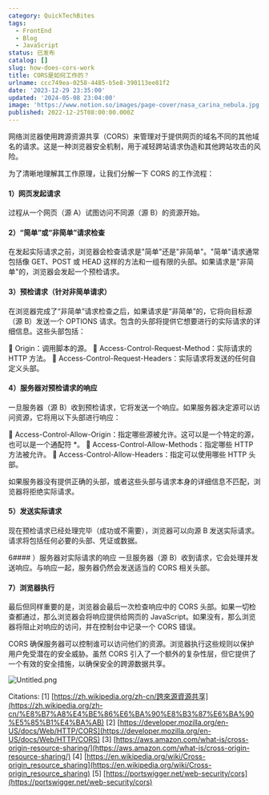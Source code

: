 ```yaml
---
category: QuickTechBites
tags:
  - FrontEnd
  - Blog
  - JavaScript
status: 已发布
catalog: []
slug: how-does-cors-work
title: CORS是如何工作的？
urlname: ccc749ea-0258-4485-b5e8-390113ee81f2
date: '2023-12-29 23:35:00'
updated: '2024-05-08 23:04:00'
image: 'https://www.notion.so/images/page-cover/nasa_carina_nebula.jpg'
published: 2022-12-25T08:00:00.000Z
---
```


网络浏览器使用跨源资源共享（CORS）来管理对于提供网页的域名不同的其他域名的请求。这是一种浏览器安全机制，用于减轻跨站请求伪造和其他跨站攻击的风险。


为了清晰地理解其工作原理，让我们分解一下 CORS 的工作流程：


#### 1）网页发起请求
过程从一个网页（源 A）试图访问不同源（源 B）的资源开始。


#### 2）“简单”或“非简单”请求检查
在发起实际请求之前，浏览器会检查请求是"简单"还是"非简单"。"简单"请求通常包括像 GET、POST 或 HEAD 这样的方法和一组有限的头部。如果请求是"非简单"的，浏览器会发起一个预检请求。


#### 3）预检请求（针对非简单请求）
在浏览器完成了“非简单”请求检查之后，如果请求是“非简单”的，它将向目标源（源 B）发送一个 OPTIONS 请求。包含的头部将提供它想要进行的实际请求的详细信息。这些头部包括：


🔸 Origin：调用脚本的源。
🔸 Access-Control-Request-Method：实际请求的 HTTP 方法。
🔸 Access-Control-Request-Headers：实际请求将发送的任何自定义头部。


#### 4）服务器对预检请求的响应
一旦服务器（源 B）收到预检请求，它将发送一个响应。如果服务器决定源可以访问资源，它将用以下头部进行响应：


🔹 Access-Control-Allow-Origin：指定哪些源被允许。这可以是一个特定的源，也可以是一个通配符 *。
🔹 Access-Control-Allow-Methods：指定哪些 HTTP 方法被允许。
🔹 Access-Control-Allow-Headers：指定可以使用哪些 HTTP 头部。


如果服务器没有提供正确的头部，或者这些头部与请求本身的详细信息不匹配，浏览器将拒绝实际请求。


#### 5）发送实际请求
现在预检请求已经处理完毕（成功或不需要），浏览器可以向源 B 发送实际请求。请求将包括任何必要的头部、凭证或数据。


6#### ）服务器对实际请求的响应
一旦服务器（源 B）收到请求，它会处理并发送响应。与响应一起，服务器仍然会发送适当的 CORS 相关头部。


#### 7）浏览器执行
最后但同样重要的是，浏览器会最后一次检查响应中的 CORS 头部。如果一切检查都通过，那么浏览器会将响应提供给网页的 JavaScript。如果没有，那么浏览器将阻止对响应的访问，并在控制台中记录一个 CORS 错误。


CORS 确保服务器可以控制谁可以访问他们的资源。浏览器执行这些规则以保护用户免受潜在的安全威胁。虽然 CORS 引入了一个额外的复杂性层，但它提供了一个有效的安全措施，以确保安全的跨源数据共享。


![Untitled.png](https://prod-files-secure.s3.us-west-2.amazonaws.com/5d24fe63-e567-4804-86f9-9fdc62e13082/b3deb140-f22b-4520-bcee-759301567801/Untitled.png?X-Amz-Algorithm=AWS4-HMAC-SHA256&X-Amz-Content-Sha256=UNSIGNED-PAYLOAD&X-Amz-Credential=ASIAZI2LB4667RWPIL3I%2F20250326%2Fus-west-2%2Fs3%2Faws4_request&X-Amz-Date=20250326T054027Z&X-Amz-Expires=3600&X-Amz-Security-Token=IQoJb3JpZ2luX2VjELz%2F%2F%2F%2F%2F%2F%2F%2F%2F%2FwEaCXVzLXdlc3QtMiJHMEUCIQDBIfRnEe77z9%2BRYoXt0EGxbKLsPWDwg2p%2F%2B6LDL1T8kQIgZLu8Pwc%2FwUcidDyXv6KiQ17X9Q794yhpcF%2FizYnKNx0q%2FwMIJBAAGgw2Mzc0MjMxODM4MDUiDPZv6qtsT0XYd96CIircAxqtJaJECTeCKnIeT2I69yDzs6tZDK%2F4djZvoOfjcG%2FUmbxAvrulQHHcCkWc8fafmg4%2Fp1KWpjrTWKBqntlg6HF3wCJksdAaX%2Ft7LO1wipiE46Yxd2TEAV2eQSv86bYFA8YPsMmvO%2BN4OCq%2B7%2BeAGfhkUReDQ7ZMd21wqps%2BQad8HgeTRqXUg%2FFI91HCGUNUMBeeckRQ7IpuOBQ8H%2BUEiyiWfxWPOhPxSR1uC9aOhKn6ulKpji9JvxQ4GvM7G30IYjuIHWQf0bItpL5vD64IpQVwRE5QkRNqqoLi5qz4Np8oTSH50sjCrTOwty5yJk11F93XwAe84%2BCZrbyr1X53Nzp0bFx9%2F2yGaJiRHcCTxIbkBQdKY%2FZMch63%2FPAKCeVu1tzUbXdHdCcIgNIn0XQJ1kBhdCTp5%2BAAxA3%2BfffW9hoPxoctFooVZK6hgaI7bFQktORpTHb3rUwX3IxF9Epk8EHKRraWVpVWw%2FJXU%2FLD9RYoeoqepDvXUIDeOMZ8VKigLXmjkv%2FNJJI5WiAQAXNJwk0uPy89Tz0pDX%2FRyg5o%2BLdCynzT3xkpn85HsuI10hwNjpqzowQm058nopPzP%2FKHz%2BhwM1xwFuX7hIi07lXbod7KEjQPAFrk62OhPZabMJHojb8GOqUBqWyR5d2vB%2FhofmeIH%2BLIK5t5Yj3KehcmNco5Lbm4c92xpvj8u%2FDeHBlykOP7h5lUjFMN52EY8TYNGE5MkZIWkKJy2oFerw9SMzrbJqzRJ2WNZ%2FQHeV%2FXXnaCIZHAcD%2FgCwCNigcW%2BRWtK5mGdCmj%2FuVkky80hZx%2FBnBkga%2FrBjRDXA0r7lLAOlTSObIFw6SIT1mOE5OYle4oNyf3y%2FQlfMsjkYit&X-Amz-Signature=06256dfbe91c31803d4a4eb28a846acd696c60e20b166848a9c7f7b75aed5697&X-Amz-SignedHeaders=host&x-id=GetObject)


Citations:
[1] [https://zh.wikipedia.org/zh-cn/跨來源資源共享](https://zh.wikipedia.org/zh-cn/%E8%B7%A8%E4%BE%86%E6%BA%90%E8%B3%87%E6%BA%90%E5%85%B1%E4%BA%AB)
[2] [https://developer.mozilla.org/en-US/docs/Web/HTTP/CORS](https://developer.mozilla.org/en-US/docs/Web/HTTP/CORS)
[3] [https://aws.amazon.com/what-is/cross-origin-resource-sharing/](https://aws.amazon.com/what-is/cross-origin-resource-sharing/)
[4] [https://en.wikipedia.org/wiki/Cross-origin_resource_sharing](https://en.wikipedia.org/wiki/Cross-origin_resource_sharing)
[5] [https://portswigger.net/web-security/cors](https://portswigger.net/web-security/cors)

